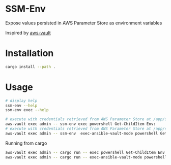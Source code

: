 # SSM-Env

Expose values persisted in AWS Parameter Store as environment variables

Inspired by [aws-vault](https://github.com/99designs/aws-vault)

# Installation

```bash
cargo install --path .
```

# Usage

```bash
# display help
ssm-env --help
ssm-env exec --help

# execute with credentials retrieved from AWS Parameter Store at /app/ssm-env/env/<ENV_VARIABLE>
aws-vault exec admin -- ssm-env exec powershell Get-ChildItem Env:
# execute with credentials retrieved from AWS Parameter Store at /app/ssm-env/ansible-vault and put in a temporary file compatible with ansible vault
aws-vault exec admin -- ssm-env  exec-ansible-vault-mode powershell Get-ChildItem Env:
```

Running from cargo
```bash
aws-vault exec admin -- cargo run -- exec powershell Get-ChildItem Env:
aws-vault exec admin -- cargo run -- exec-ansible-vault-mode powershell Get-ChildItem Env:
```

